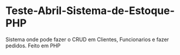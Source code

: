 # Teste-Abril-Sistema-de-Estoque-PHP

Sistema onde pode fazer o CRUD em Clientes, Funcionarios e fazer pedidos.
Feito em PHP 
